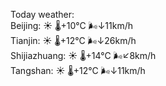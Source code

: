 Today weather:  
Beijing: ☀️   🌡️+10°C 🌬️↓11km/h  
Tianjin: ☀️   🌡️+12°C 🌬️↓26km/h  
Shijiazhuang: ☀️   🌡️+14°C 🌬️↙8km/h  
Tangshan: ☀️   🌡️+12°C 🌬️↓11km/h  

